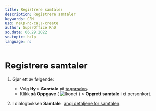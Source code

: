 ```yaml
---
title: Registrere samtaler
description: Registrere samtaler
keywords: CRM
uid: help-no-call-create
author: SuperOffice RnD
so.date: 06.29.2022
so.topic: help
language: no
---
```


# Registrere samtaler

1. Gjør ett av følgende:

    * Velg **Ny** > **Samtale** på [toppraden][2].
    * Klikk **på Oppgave** ( ![Ikonet][img1] ) > **Opprett samtale** i et personkort.

1. I dialogboksen **Samtale** , [angi detaljene for samtalen][1].

<!-- Referenced links -->
[1]: ../screen/dialog-for-followups.md
[2]: ../../../learn/getting-started/main-screen/buttons-in-menu-bar.md

<!-- Referenced images -->
[img1]: ../../../../media/icons/btn-menu.png
